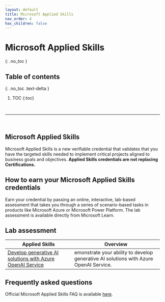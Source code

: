 ```yaml
---
layout: default
title: Microsoft Applied Skills
nav_order: 4
has_children: false
---
```


# Microsoft Applied Skills 
{: .no_toc }


## Table of contents
{: .no_toc .text-delta }

1. TOC
{:toc}

<br/>

---

<br/>

## Microsoft Applied Skills

Microsoft Applied Skills is a new verifiable credential that validates that you have the targeted skills needed to implement critical projects aligned to business goals and objectives. **Applied Skills credentials are not replacing Certifications.**


## How to earn your Microsoft Applied Skills credentials

Earn your credential by passing an online, interactive, lab-based assessment that takes you through a series of scenario-based tasks in products like Microsoft Azure or Microsoft Power Platform. The lab assessment is available directly from Microsoft Learn.


## Lab assessment 

| Applied Skills  | Overview | 
| --- | --- | 
| [Develop generative AI solutions with Azure OpenAI Service](https://learn.microsoft.com/en-us/credentials/applied-skills/develop-generative-ai-solutions-with-azure-openai-service/) | emonstrate your ability to develop generative AI solutions with Azure OpenAI Service. |


## Frequently asked questions

Official Microsoft Applied Skills FAQ is available [here](https://learn.microsoft.com/en-us/credentials/support/applied-skills-faq).